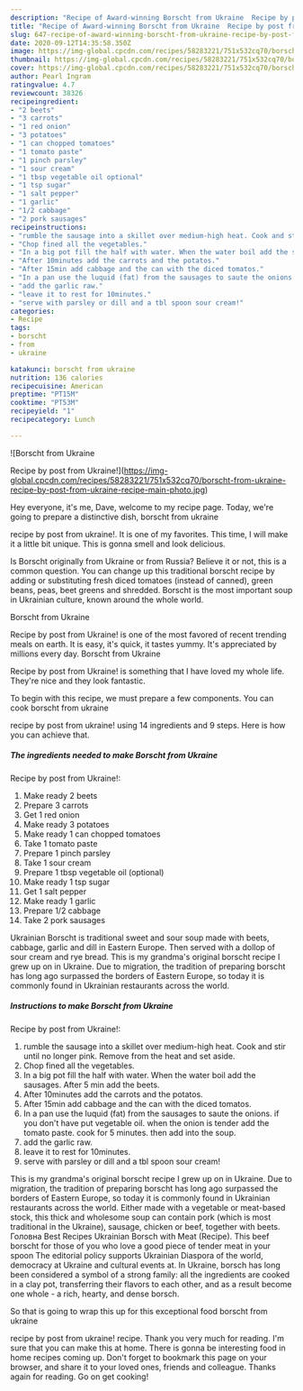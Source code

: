 ```yaml
---
description: "Recipe of Award-winning Borscht from Ukraine  Recipe by post from Ukraine!"
title: "Recipe of Award-winning Borscht from Ukraine  Recipe by post from Ukraine!"
slug: 647-recipe-of-award-winning-borscht-from-ukraine-recipe-by-post-from-ukraine
date: 2020-09-12T14:35:58.350Z
image: https://img-global.cpcdn.com/recipes/58283221/751x532cq70/borscht-from-ukraine-recipe-by-post-from-ukraine-recipe-main-photo.jpg
thumbnail: https://img-global.cpcdn.com/recipes/58283221/751x532cq70/borscht-from-ukraine-recipe-by-post-from-ukraine-recipe-main-photo.jpg
cover: https://img-global.cpcdn.com/recipes/58283221/751x532cq70/borscht-from-ukraine-recipe-by-post-from-ukraine-recipe-main-photo.jpg
author: Pearl Ingram
ratingvalue: 4.7
reviewcount: 38326
recipeingredient:
- "2 beets"
- "3 carrots"
- "1 red onion"
- "3 potatoes"
- "1 can chopped tomatoes"
- "1 tomato paste"
- "1 pinch parsley"
- "1 sour cream"
- "1 tbsp vegetable oil optional"
- "1 tsp sugar"
- "1 salt pepper"
- "1 garlic"
- "1/2 cabbage"
- "2 pork sausages"
recipeinstructions:
- "rumble the sausage into a skillet over medium-high heat. Cook and stir until no longer pink. Remove from the heat and set aside."
- "Chop fined all the vegetables."
- "In a big pot fill the half with water. When the water boil add the sausages. After 5 min add the beets."
- "After 10minutes add the carrots and the potatos."
- "After 15min add cabbage and the can with the diced tomatos."
- "In a pan use the luquid (fat) from the sausages to saute the onions. if you don&#39;t have put vegetable oil. when the onion is tender add the tomato paste. cook for 5 minutes. then add into the soup."
- "add the garlic raw."
- "leave it to rest for 10minutes."
- "serve with parsley or dill and a tbl spoon sour cream!"
categories:
- Recipe
tags:
- borscht
- from
- ukraine

katakunci: borscht from ukraine 
nutrition: 136 calories
recipecuisine: American
preptime: "PT15M"
cooktime: "PT53M"
recipeyield: "1"
recipecategory: Lunch

---
```



![Borscht from Ukraine

Recipe by post from Ukraine!](https://img-global.cpcdn.com/recipes/58283221/751x532cq70/borscht-from-ukraine-recipe-by-post-from-ukraine-recipe-main-photo.jpg)

Hey everyone, it's me, Dave, welcome to my recipe page. Today, we're going to prepare a distinctive dish, borscht from ukraine

recipe by post from ukraine!. It is one of my favorites. This time, I will make it a little bit unique. This is gonna smell and look delicious.

Is Borscht originally from Ukraine or from Russia? Believe it or not, this is a common question. You can change up this traditional borscht recipe by adding or substituting fresh diced tomatoes (instead of canned), green beans, peas, beet greens and shredded. Borscht is the most important soup in Ukrainian culture, known around the whole world.

Borscht from Ukraine

Recipe by post from Ukraine! is one of the most favored of recent trending meals on earth. It is easy, it's quick, it tastes yummy. It's appreciated by millions every day. Borscht from Ukraine

Recipe by post from Ukraine! is something that I have loved my whole life. They're nice and they look fantastic.


To begin with this recipe, we must prepare a few components. You can cook borscht from ukraine

recipe by post from ukraine! using 14 ingredients and 9 steps. Here is how you can achieve that.

<!--inarticleads1-->

##### The ingredients needed to make Borscht from Ukraine

Recipe by post from Ukraine!:

1. Make ready 2 beets
1. Prepare 3 carrots
1. Get 1 red onion
1. Make ready 3 potatoes
1. Make ready 1 can chopped tomatoes
1. Take 1 tomato paste
1. Prepare 1 pinch parsley
1. Take 1 sour cream
1. Prepare 1 tbsp vegetable oil (optional)
1. Make ready 1 tsp sugar
1. Get 1 salt pepper
1. Make ready 1 garlic
1. Prepare 1/2 cabbage
1. Take 2 pork sausages


Ukrainian Borscht is traditional sweet and sour soup made with beets, cabbage, garlic and dill in Eastern Europe. Then served with a dollop of sour cream and rye bread. This is my grandma&#39;s original borscht recipe I grew up on in Ukraine. Due to migration, the tradition of preparing borscht has long ago surpassed the borders of Eastern Europe, so today it is commonly found in Ukrainian restaurants across the world. 

<!--inarticleads2-->

##### Instructions to make Borscht from Ukraine

Recipe by post from Ukraine!:

1. rumble the sausage into a skillet over medium-high heat. Cook and stir until no longer pink. Remove from the heat and set aside.
1. Chop fined all the vegetables.
1. In a big pot fill the half with water. When the water boil add the sausages. After 5 min add the beets.
1. After 10minutes add the carrots and the potatos.
1. After 15min add cabbage and the can with the diced tomatos.
1. In a pan use the luquid (fat) from the sausages to saute the onions. if you don&#39;t have put vegetable oil. when the onion is tender add the tomato paste. cook for 5 minutes. then add into the soup.
1. add the garlic raw.
1. leave it to rest for 10minutes.
1. serve with parsley or dill and a tbl spoon sour cream!


This is my grandma&#39;s original borscht recipe I grew up on in Ukraine. Due to migration, the tradition of preparing borscht has long ago surpassed the borders of Eastern Europe, so today it is commonly found in Ukrainian restaurants across the world. Either made with a vegetable or meat-based stock, this thick and wholesome soup can contain pork (which is most traditional in the Ukraine), sausage, chicken or beef, together with beets. Головна Best Recipes Ukrainian Borsch with Meat (Recipe). This beef borscht for those of you who love a good piece of tender meat in your spoon The editorial policy supports Ukrainian Diaspora of the world, democracy at Ukraine and cultural events at. In Ukraine, borsch has long been considered a symbol of a strong family: all the ingredients are cooked in a clay pot, transferring their flavors to each other, and as a result become one whole - a rich, hearty, and dense borsch. 

So that is going to wrap this up for this exceptional food borscht from ukraine

recipe by post from ukraine! recipe. Thank you very much for reading. I'm sure that you can make this at home. There is gonna be interesting food in home recipes coming up. Don't forget to bookmark this page on your browser, and share it to your loved ones, friends and colleague. Thanks again for reading. Go on get cooking!
